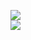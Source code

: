 [![](https://img.shields.io/badge/Made%20With-Github%20Spray-lightgrey.svg?style=for-the-badge&logo=github)](https://github.com/Annihil/github-spray#7470)  
[![](https://i.imgur.com/2DrTn0Z.gif)](https://github.com/Annihil/github-spray)